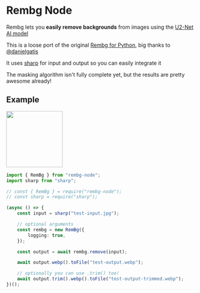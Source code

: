 # Rembg Node

Rembg lets you **easily remove backgrounds** from images using the [U2-Net AI model](https://github.com/xuebinqin/U-2-Net)

This is a loose port of the original [Rembg for Python](https://github.com/danielgatis/rembg), big thanks to [@danielgatis](https://github.com/danielgatis)

It uses [sharp](https://github.com/lovell/sharp) for input and output so you can easily integrate it

The masking algorithm isn't fully complete yet, but the results are pretty awesome already!

## Example

<img height="150" src="https://user-images.githubusercontent.com/8362329/178584133-4aa2483a-8b9c-4f7b-a785-ddcba800e57f.png"/>

```ts
import { RemBg } from "rembg-node";
import sharp from "sharp";

// const { RemBg } = require("rembg-node");
// const sharp = require("sharp");

(async () => {
	const input = sharp("test-input.jpg");

	// optional arguments
	const rembg = new RemBg({
		logging: true,
	});

	const output = await rembg.remove(input);

	await output.webp().toFile("test-output.webp");

	// optionally you can use .trim() too!
	await output.trim().webp().toFile("test-output-trimmed.webp");
})();
```
